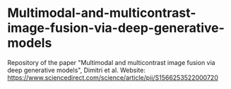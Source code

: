# Multimodal-and-multicontrast-image-fusion-via-deep-generative-models
Repository of the paper "Multimodal and multicontrast image fusion via deep generative models", Dimitri et al. Website: https://www.sciencedirect.com/science/article/pii/S1566253522000720
